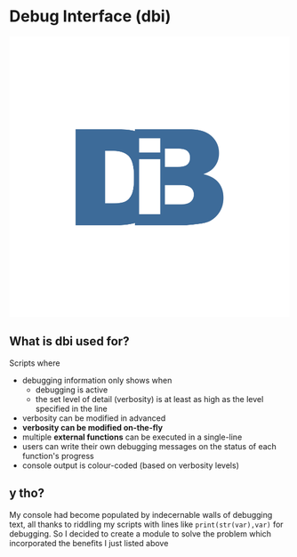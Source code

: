# Debug Interface (dbi)
![dbi logo](docs/dbi_logo.png)
## What is dbi used for?
Scripts where
- debugging information only shows when
    - debugging is active
    - the set level of detail (verbosity) is at least as high as the level specified in the line
- verbosity can be modified in advanced
- **verbosity can be modified on-the-fly**
- multiple **external functions** can be executed in a single-line
- users can write their own debugging messages on the status of each function's progress
- console output is colour-coded (based on verbosity levels)
## y tho?
My console had become populated by indecernable walls of debugging text, all thanks to riddling my scripts with lines like ```print(str(var),var)``` for debugging.
So I decided to create a module to solve the problem which incorporated the benefits I just listed above